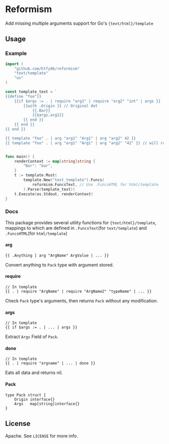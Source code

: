 # Reformism
Add missing multiple arguments support for Go's `{text/html}/template`

## Usage
### Example
```go
import (
    "github.com/htfy96/reformism"
    "text/template"
    "os"
)

const template_text = `
{{define "foo"}}
	{{if $args := . | require "arg1" | require "arg2" "int" | args }}
	    {{with .Origin }} // Original dot
			{{.Bar}}
			{{$args.arg1}}
		{{ end }}
	{{ end }}
{{ end }}

{{ template "foo" . | arg "arg1" "Arg1" | arg "arg2" 42 }}
{{ template "foo" . | arg "arg1" "Arg1" | arg "arg2" "42" }} // will raise an error`


func main() {
    renderContext := map[string]string {
        "Bar": "bar",
    }
    t := template.Must(
        template.New("test_template").Funcs(
            reformism.FuncsText, // Use .FuncsHTML for html/template
        ).Parse(template_text))
    t.Execute(os.Stdout, renderContext)
}
```

### Docs
This package provides several utility functions for `{text/html}/template`, 
mappings to which are defined in `.FuncsText`(for `text/template`) and 
 `.FuncsHTML`(for `html/template`)

#### arg
```
{{ .Anything | arg "ArgName" ArgValue | ... }}
```

Convert anything to `Pack` type with argument stored.

#### require
```
// In template
{{ . | require "ArgName" | require "ArgName2" "typeName" | ... }}
```
Check `Pack` type's arguments, then returns `Pack` without any modification.

#### args
```
// In template
{{ if $args := . | ... | args }}
```

Extract `Args` Field of `Pack`. 

#### done
```
// In template 
{{ . | require "argname" | ... | done }}
```
Eats all data and returns nil.

#### Pack
```
type Pack struct {
	Origin interface{}
	Args   map[string]interface{}
}
```

## License
Apache. See `LICENSE` for more info.